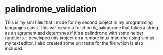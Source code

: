 # palindrome_validation
This is my sml files that I made for my second project in my programming langauges class. 
This will create a function is_palindrome that takes a string as an agrument and determines if it's a palindrome with some helper functions.
I developed this project on a remote linux machine using vim as my text editor. I also created some unit tests for the file which is also included.
